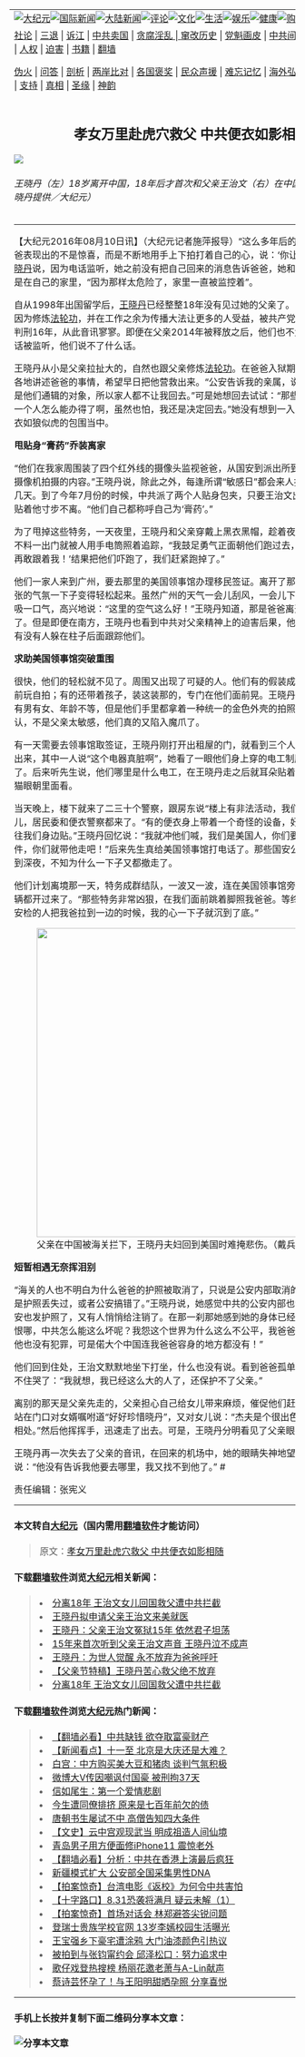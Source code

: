 <a name="1" id="1" target="_blank"></a><span id="1"></span>
<table border="0"><tr><td colspan="2" VALIGN=TOP><a href="https://github.com/asdfghy6/djy/blob/master/gb/nsc413.md#1"><img src="https://raw.githubusercontent.com/asdfghy6/1/master/t/djy/1.jpg" title="大纪元"></a><a href="https://github.com/asdfghy6/djy/blob/master/gb/n24hr.md#1"><img src="https://raw.githubusercontent.com/asdfghy6/1/master/t/djy/3.jpg" title="国际新闻"></a><a href="https://github.com/asdfghy6/djy/blob/master/gb/nsc413.md#1"><img src="https://raw.githubusercontent.com/asdfghy6/1/master/t/djy/4.jpg" title="大陆新闻"></a><a href="https://github.com/asdfghy6/djy/blob/master/gb/news392.md#1"><img src="https://raw.githubusercontent.com/asdfghy6/1/master/t/djy/5.jpg" title="评论"></a><a href="https://github.com/asdfghy6/djy/blob/master/gb/news2007.md#1"><img src="https://raw.githubusercontent.com/asdfghy6/1/master/t/djy/6.jpg" title="文化"></a><a href="https://github.com/asdfghy6/djy/blob/master/gb/news2008.md#1"><img src="https://raw.githubusercontent.com/asdfghy6/1/master/t/djy/7.jpg" title="生活"></a><a href="https://github.com/asdfghy6/djy/blob/master/gb/ncyule.md#1"><img src="https://raw.githubusercontent.com/asdfghy6/1/master/t/djy/8.jpg" title="娱乐"></a><a href="https://github.com/asdfghy6/djy/blob/master/gb/nsc1002.md#1"><img src="https://raw.githubusercontent.com/asdfghy6/1/master/t/djy/9.jpg" title="健康"><a href="https://www.youlucky.com"><img src="https://raw.githubusercontent.com/asdfghy6/1/master/t/djy/10.jpg" title="购物"></a><a href="https://www.supportepoch.org/donation?utm_medium=epochtimes&utm_source=referral&utm_campaign=donate_button_djyhomepage"><img src="https://raw.githubusercontent.com/asdfghy6/1/master/t/djy/12.jpg" title="捐款"></a></td></tr>
<tr><td colspan="2" VALIGN=TOP><a target="_blank" href="https://git.io/fjCRf">社论</a> | <a target="_blank" href="https://github.com/asdfghy6/djy/blob/master/gb/nf5657.md#1">三退</a> | <a target="_blank" href="https://github.com/asdfghy6/djy/blob/master/gb/nf6123.md#1">诉江</a> | <a target="_blank" href="https://github.com/asdfghy6/djy/blob/master/gb/nf1176117.md#1">中共卖国</a> | <a target="_blank" href="https://github.com/asdfghy6/djy/blob/master/gb/nf5773.md#1">贪腐淫乱 | <a target="_blank" href="https://github.com/asdfghy6/djy/blob/master/gb/nf1176115.md#1">窜改历史</a> | <a target="_blank" href="https://github.com/asdfghy6/djy/blob/master/gb/nf1176107.md#1">党魁画皮</a> | <a target="_blank" href="https://github.com/asdfghy6/djy/blob/master/gb/nf1320400.md#1">中共间谍</a> | <a target="_blank" href="https://github.com/asdfghy6/djy/blob/master/gb/nf1176114.md#1">破坏传统</a> | <a target="_blank" href="https://github.com/asdfghy6/djy/blob/master/gb/nf5287.md#1">恶贯满盈</a> | <a target="_blank" href="https://github.com/asdfghy6/djy/blob/master/gb/ncid278.md#1">人权</a> | <a target="_blank" href="https://github.com/asdfghy6/djy/blob/master/gb/nf1176111.md#1">迫害</a> | <a target="_blank" href="https://github.com/asdfghy6/djy/blob/master/gb/nf1235328.md#1">书籍</a> | <a target="_blank" href="https://github.com/asdfghy6/fq/blob/master/README.md?zsrh#1">翻墙</a></p><p><a target="_blank" href="https://github.com/asdfghy6/djy/blob/master/gb/nf5562.md#1">伪火</a> | <a target="_blank" href="https://github.com/asdfghy6/djy/blob/master/gb/nf4378.md#1">问答</a> | <a target="_blank" href="https://github.com/asdfghy6/djy/blob/master/gb/nf5792.md#1">剖析</a> | <a target="_blank" href="https://github.com/asdfghy6/djy/blob/master/gb/nf5735.md#1">两岸比对</a> | <a target="_blank" href="https://github.com/asdfghy6/djy/blob/master/gb/nf6119.md#1">各国褒奖</a> | <a target="_blank" href="https://github.com/asdfghy6/djy/blob/master/gb/nf6120.md#1">民众声援</a> | <a target="_blank" href="https://github.com/asdfghy6/djy/blob/master/gb/nf1188594.md#1">难忘记忆</a> | <a target="_blank" href="https://github.com/asdfghy6/djy/blob/master/gb/nf3180.md#1">海外弘传</a> | <a target="_blank" href="https://github.com/asdfghy6/djy/blob/master/gb/nf5410.md#1">万人上访</a> | <a target="_blank" href="https://github.com/asdfghy6/ntdtv/blob/master/gb/prog1530_1.md#1">和平抗议</a> | <a target="_blank" href="https://github.com/asdfghy6/djy/blob/master/gb/nf4386.md#1">支持</a> | <a target="_blank" href="https://github.com/asdfghy6/djy/blob/master/gb/nf4389.md#1">真相</a> | <a target="_blank" href="https://github.com/asdfghy6/djy/blob/master/gb/nf5790.md#1">圣缘</a> | <a target="_blank" href="https://github.com/asdfghy6/djy/blob/master/gb/nf4786.md#1">神韵</a></td></tr>
<tr><td VALIGN=TOP width="626"><h2 align=center>孝女万里赴虎穴救父 中共便衣如影相随</h2>
<img src="http://i.epochtimes.com/assets/uploads/2016/08/NY513-1-600x400.jpg" />
<h6>王晓丹（左）18岁离开中国，18年后才首次和父亲王治文（右）在中国短暂重逢。（王晓丹提供／大纪元）
</h6>
<hr>
<p>【大纪元2016年08月10日讯】（大纪元记者施萍报导）“这么多年后的第一次见面，爸爸表现出的不是惊喜，而是不断地用手上下拍打着自己的心，说：‘你让我太担心了！’”<a href="https://github.com/asdfghy6/djy/blob/master/gb/tag/%E7%8E%8B%E6%99%93%E4%B8%B9.md">王晓丹</a>说，因为电话监听，她之前没有把自己回来的消息告诉爸爸，她和父亲的见面地点不是在自己的家里，“因为那样太危险了，家里一直被监控着”。</p>
<p>自从1998年出国留学后，<a href="https://github.com/asdfghy6/djy/blob/master/gb/tag/%E7%8E%8B%E6%99%93%E4%B8%B9.md">王晓丹</a>已经整整18年没有见过她的父亲了。17年前，<a href="https://github.com/asdfghy6/djy/blob/master/gb/tag/%E7%8E%8B%E6%B2%BB%E6%96%87.md">王治文</a>因为修炼<a href="https://github.com/asdfghy6/djy/blob/master/gb/tag/%E6%B3%95%E8%BD%AE%E5%8A%9F.md">法轮功</a>，并在工作之余为传播大法让更多的人受益，被共产党当作“骨干”抓起来判刑16年，从此音讯寥寥。即便在父亲2014年被释放之后，他们也不太通电话，因为电话被监听，他们说不了什么话。</p>
<p>王晓丹从小是父亲拉扯大的，自然也跟父亲修炼<a href="https://github.com/asdfghy6/djy/blob/master/gb/tag/%E6%B3%95%E8%BD%AE%E5%8A%9F.md">法轮功</a>。在爸爸入狱期间，她一直在世界各地讲述爸爸的事情，希望早日把他营救出来。“公安告诉我的亲属，说我是‘反华势力’，是他们通辑的对象，所以家人都不让我回去。”可是她想回去试试：“那些移民手续我爸爸一个人怎么能办得了啊，虽然也怕，我还是决定回去。”她没有想到一入国门就陷入中共便衣如狼似虎的包围当中。</p>
<p><strong>甩贴身“膏药”乔装离家</strong></p>
<p>“他们在我家周围装了四个红外线的摄像头监视爸爸，从国安到派出所到小区物业随时看摄像机拍摄的内容。”王晓丹说，除此之外，每逢所谓“敏感日”都会来人找<a href="https://github.com/asdfghy6/djy/blob/master/gb/tag/%E7%8E%8B%E6%B2%BB%E6%96%87.md">王治文</a>，盯着他几天。到了今年7月份的时候，中共派了两个人贴身包夹，只要王治文出门，两个人就紧贴着他寸步不离。“他们自己都称呼自己为‘膏药’。”</p>
<p>为了甩掉这些特务，一天夜里，王晓丹和父亲穿戴上黑衣黑帽，趁着夜色离开住的地方。不料一出门就被人用手电筒照着追踪，“我鼓足勇气正面朝他们跑过去，冲他们大喊：‘谁再敢跟着我！’结果把他们吓跑了，我们赶紧跑掉了。”</p>
<p>他们一家人来到广州，要去那里的美国领事馆办理移民签证。离开了那些监视的眼睛，紧张的气氛一下子变得轻松起来。虽然广州的天气一会儿刮风，一会儿下雨，王治文还是深吸一口气，高兴地说：“这里的空气这么好！”王晓丹知道，那是爸爸离开北京感到放松了。但是即便在南方，王晓丹也看到中共对父亲精神上的迫害后果，他经常左右观看，看有没有人躲在柱子后面跟踪他们。</p>
<p><strong>求助美国领事馆突破重围</strong></p>
<p>很快，他们的轻松就不见了。周围又出现了可疑的人。他们有的假装成情侣，在王治文面前玩自拍；有的还带着孩子，装这装那的，专门在他们面前晃。王晓丹发现，这些人虽然有男有女、年龄不等，但是他们手里都拿着一种统一的金色外壳的拍照手机，她终于承认，不是父亲太敏感，他们真的又陷入魔爪了。</p>
<p>有一天需要去领事馆取签证，王晓丹刚打开出租屋的门，就看到三个人站在门外。一见她出来，其中一人说“这个电器真脏啊”，她看了一眼他们身上穿的电工制服，没想什么就走了。后来听先生说，他们哪里是什么电工，在王晓丹走之后就耳朵贴着他们的房门，又从猫眼朝里面看。</p>
<p>当天晚上，楼下就来了二三十个警察，跟房东说“楼上有非法活动，我们要检查”。一会儿，居民委和便衣警察都来了。“有的便衣身上带着一个奇怪的设备，好像是录音的，直往我们身边贴。”王晓丹回忆说：“我就冲他们喊，我们是美国人，你们要想搞成外交事件，你们就带他走吧！”后来先生真给美国领事馆打电话了。那些国安公安的人一直纠缠到深夜，不知为什么一下子又都撤走了。</p>
<p>他们计划离境那一天，特务成群结队，一波又一波，连在美国领事馆旁边转悠的不挂牌车辆都开过来了。“那些特务非常凶狠，在我们面前跳着脚照我爸爸。等终于走到了关口，安检的人把我爸拉到一边的时候，我的心一下子就沉到了底。”</p>
<figure id="attachment_8185666" style="width: 545px" class="wp-caption aligncenter"><a href="http://i.epochtimes.com/assets/uploads/2016/08/1608091149021973.jpg"><img class="wp-image-8185666" src="http://i.epochtimes.com/assets/uploads/2016/08/1608091149021973-600x400.jpg" alt="" width="545" b="363" /></a><figcaption class="wp-caption-text">父亲在中国被海关拦下，王晓丹夫妇回到美国时难掩悲伤。（戴兵／大纪元）</figcaption></figure>
<p><strong>短暂相遇无奈挥泪别</strong></p>
<p>“海关的人也不明白为什么爸爸的护照被取消了，只说是公安内部取消的，还问我们是不是护照丢失过，或者公安搞错了。”王晓丹说，她感觉中共的公安内部也没有通气，本来公安也发护照了，又有人悄悄给注销了。在那一刹那她感到她的身体已经承受不了了：“我恨哪，中共怎么能这么坏呢？我怨这个世界为什么这么不公平，我爸爸什么坏事也没干，他也没有犯罪，可是偌大个中国连我爸爸容身的地方都没有！”</p>
<p>他们回到住处，王治文默默地坐下打坐，什么也没有说。看到爸爸孤单的背影，王晓丹忍不住哭了：“我就想，我已经这么大的人了，还保护不了父亲。”</p>
<p>离别的那天是父亲先走的，父亲担心自己给女儿带来麻烦，催促他们赶快回美国。王治文站在门口对女婿嘱咐道“好好珍惜晓丹”，又对女儿说：“杰夫是个很出色的人，你们好好相处。”然后他挥挥手，迅速走了出去。可是，王晓丹分明看见了父亲眼中的泪水。</p>
<p>王晓丹再一次失去了父亲的音讯，在回来的机场中，她的眼睛失神地望着远方，小声说：“他没有告诉我他要去哪里，我又找不到他了。” #</p>
<p>责任编辑：张宪义</p>
<hr>

#### 本文转自<a href="http://www.epochtimes.com">大纪元</a>（国内需用<a href="https://git.io/JesJV">翻墙软件</a>才能访问）
> 原文：<a href="http://www.epochtimes.com/gb/16/8/9/n8185646.htm">孝女万里赴虎穴救父 中共便衣如影相随</a>
#### 下载<a href="https://git.io/JesJV">翻墙软件</a>浏览<a href="http://www.epochtimes.com">大纪元</a>相关新闻：
> <li><a href="http://www.epochtimes.com/gb/16/8/9/n8185596.htm">分离18年 王治文女儿回国救父遭中共拦截</a></li>
> <li><a href="http://www.epochtimes.com/gb/14/11/11/n4292904.htm">王晓丹拟申请父亲王治文来美就医</a></li>
> <li><a href="http://www.epochtimes.com/gb/14/10/24/n4280150.htm">王晓丹：父亲王治文冤狱15年 依然君子坦荡</a></li>
> <li><a href="http://www.epochtimes.com/gb/14/10/20/n4276014.htm">15年来首次听到父亲王治文声音 王晓丹泣不成声</a></li>
> <li><a href="http://www.epochtimes.com/gb/7/9/13/n1832653.htm">王晓丹：为世人觉醒 永不放弃为爸爸呼吁</a></li>
> <li><a href="http://www.epochtimes.com/gb/7/6/16/n1745623.htm">【父亲节特稿】王晓丹苦心救父绝不放弃</a></li>
> <li><a href="https://github.com/asdfghy6/djy/blob/master/gb/16/8/9/n8185596.md">分离18年 王治文女儿回国救父遭中共拦截</a></li>

#### 下载<a href="https://git.io/JesJV">翻墙软件</a>浏览<a href="http://www.epochtimes.com">大纪元</a>热门新闻：
> <li><a href="http://www.epochtimes.com/gb/19/9/25/n11546931.htm">【翻墙必看】中共缺钱 欲夺取富豪财产</a></li>
> <li><a href="http://www.epochtimes.com/gb/19/9/26/n11548856.htm">【新闻看点】十一至 北京是大庆还是大难？</a></li>
> <li><a href="http://www.epochtimes.com/gb/19/9/26/n11548713.htm">白宫：中方购买美大豆和猪肉 谈判气氛积极</a></li>
> <li><a href="http://www.epochtimes.com/gb/19/9/26/n11548966.htm">微博大V传因嘲讽付国豪 被刑拘37天</a></li>
> <li><a href="http://www.epochtimes.com/gb/12/4/16/n3566971.htm">信如尾生：第一个爱情悲剧</a></li>
> <li><a href="http://www.epochtimes.com/gb/15/9/3/n4519621.htm">今生遭同僚排挤 原来是七百年前欠的债</a></li>
> <li><a href="http://www.epochtimes.com/gb/19/9/20/n11534314.htm">唐朝书生屡试不中 高僧告知四大条件</a></li>
> <li><a href="http://www.epochtimes.com/gb/16/7/1/n8056353.htm">【文史】云中宫观现武当 明成祖造人间仙境</a></li>
> <li><a href="http://www.epochtimes.com/gb/19/9/25/n11546708.htm">青岛男子用方便面修iPhone11 震惊老外</a></li>
> <li><a href="http://www.epochtimes.com/gb/19/9/25/n11545125.htm">【翻墙必看】分析：中共在香港上演最后疯狂</a></li>
> <li><a href="http://www.epochtimes.com/gb/19/9/25/n11546501.htm">新疆模式扩大 公安部全国采集男性DNA</a></li>
> <li><a href="http://www.epochtimes.com/gb/19/9/24/n11542455.htm">【拍案惊奇】台湾电影《返校》为何令中共害怕</a></li>
> <li><a href="http://www.epochtimes.com/gb/19/9/25/n11545826.htm">【十字路口】8.31恐袭将满月 疑云未解（1）</a></li>
> <li><a href="http://www.epochtimes.com/gb/19/9/27/n11549383.htm">【拍案惊奇】首场对话会 林郑避答尖锐问题</a></li>
> <li><a href="http://www.epochtimes.com/gb/19/9/24/n11544222.htm">登瑞士贵族学校官网 13岁李嫣校园生活曝光</a></li>
> <li><a href="http://www.epochtimes.com/gb/19/9/24/n11544375.htm">王宝强乡下豪宅遭涂鸦 大门油漆颜色引热议</a></li>
> <li><a href="http://www.epochtimes.com/gb/19/9/25/n11545153.htm">被拍到与张钧甯约会 邱泽松口：努力追求中</a></li>
> <li><a href="http://www.epochtimes.com/gb/19/9/25/n11545320.htm">歌仔戏登热搜榜 杨丽花邀老萧与A-Lin献声</a></li>
> <li><a href="http://www.epochtimes.com/gb/19/9/26/n11547898.htm">蔡诗芸怀孕了！与王阳明甜晒孕照 分享喜悦</a></li>
<hr>

#### 手机上长按并复制下面二维码分享本文章：<br><br><img src="http://www.hehaibao.com/qr/index.php?m=1&e=L&p=10&t=&d=https://github.com/asdfghy6/djy/blob/master/gb/16/8/9/n8185646.md%231" title="分享本文章"></td><td VALIGN=TOP><a href="https://github.com/asdfghy6/djy/blob/master/gb/16/1/21/n4622075.md?dfh#1" target="_blank"><img src="https://raw.githubusercontent.com/asdfghy6/djy/master/gb/300/wei-f1.jpg" title="中共的伪火骗局"  alt="中共的伪火骗局"></a><br><a href="https://github.com/asdfghy6/yh/blob/master/README.md?dfh#1" target="_blank"><img src="https://raw.githubusercontent.com/asdfghy6/djy/master/gb/300/yong-h.jpg" title="永恒的见证"  alt="永恒的见证"></a><br><a href="https://github.com/asdfghy6/djy/blob/master/gb/13/9/29/n3974789.md?dfh#1" target="_blank"><img src="https://raw.githubusercontent.com/asdfghy6/djy/master/gb/300/shang-lnz.jpg" title="善良女子被中共投男牢"  alt="善良女子被中共投男牢"></a><br><a href="https://github.com/asdfghy6/djy/blob/master/gb/16/3/16/n4663449.md?dfh#1" target="_blank"><img src="https://raw.githubusercontent.com/asdfghy6/djy/master/gb/300/huo-z3.jpg" title="警卫目击活摘器官"  alt="警卫目击活摘器官"></a><br><a href="https://github.com/asdfghy6/djy/blob/master/gb/16/8/7/n8177641.md?dfh#1" target="_blank"><img src="https://raw.githubusercontent.com/asdfghy6/djy/master/gb/300/huo-z4.jpg" title="证人描述活摘恐怖"  alt="证人描述活摘恐怖"></a><br><a href="https://github.com/asdfghy6/djy/blob/master/gb/10/4/19/n2881569.md?dfh#1" target="_blank"><img src="https://raw.githubusercontent.com/asdfghy6/djy/master/gb/300/huo-z1.jpg" title="揭开活摘器官黑幕"  alt="揭开活摘器官黑幕"></a><br><a href="https://github.com/asdfghy6/djy/blob/master/gb/10/11/7/n3077476.md?dfh#1" target="_blank"><img src="https://raw.githubusercontent.com/asdfghy6/djy/master/gb/300/ma-ks.jpg" title="马克思的成魔之路"  alt="马克思的成魔之路"></a><br><a href="https://github.com/asdfghy6/djy/blob/master/gb/14/6/9/n4173977.md?dfh#1" target="_blank"><img src="https://raw.githubusercontent.com/asdfghy6/djy/master/gb/300/chang-zs.jpg" title="藏字石 蕴天机"  alt="藏字石 蕴天机"></a><br><a href="https://github.com/asdfghy6/djy/blob/master/gb/18/5/10/n10381511.md?dfh#1" target="_blank"><img src="https://raw.githubusercontent.com/asdfghy6/djy/master/gb/300/st1.jpg" title="关注3亿人三退"  alt="关注3亿人三退"></a><br><a href="https://github.com/asdfghy6/djy/blob/master/gb/18/3/21/n10237682.md?dfh#1" target="_blank"><img src="https://raw.githubusercontent.com/asdfghy6/djy/master/gb/300/jie-t.jpg" title="解体中共复兴中华"  alt="解体中共复兴中华"></a><br><a href="https://github.com/asdfghy6/djy/blob/master/gb/9/2/9/n2422991.md?dfh#1" target="_blank"><img src="https://raw.githubusercontent.com/asdfghy6/djy/master/gb/300/gao-zs.jpg" title="中共迫害良心律师"  alt="中共迫害良心律师"></a><br><a href="https://github.com/asdfghy6/djy/blob/master/gb/18/12/9/n10900044.md?dfh#1" target="_blank"><img src="https://raw.githubusercontent.com/asdfghy6/djy/master/gb/300/sj1.jpg" title="303万人举报江泽民"  alt="303万人举报江泽民"></a><br><a href="https://github.com/asdfghy6/djy/blob/master/gb/18/8/28/n10672014.md?dfh#1" target="_blank"><img src="https://raw.githubusercontent.com/asdfghy6/djy/master/gb/300/sj2.jpg" title="这些官员为何起诉江泽民"  alt="这些官员为何起诉江泽民"></a><br><a href="https://github.com/asdfghy6/djy/blob/master/gb/8/12/18/n2367165.md?dfh#1" target="_blank"><img src="https://raw.githubusercontent.com/asdfghy6/djy/master/gb/300/liangan.jpg" title="海峡两岸的强烈对比"  alt="海峡两岸的强烈对比"></a><br><a href="https://github.com/asdfghy6/djy/blob/master/gb/15/5/5/n4427238.md?dfh#1" target="_blank"><img src="https://raw.githubusercontent.com/asdfghy6/djy/master/gb/300/jia-ndzl.jpg" title="加拿大总理的贺信"  alt="加拿大总理的贺信"></a><br><a href="https://github.com/asdfghy6/djy/blob/master/gb/11/6/17/n3289382.md?dfh#1" target="_blank"><img src="https://raw.githubusercontent.com/asdfghy6/djy/master/gb/300/xiao-wd.jpg" title="探寻真相兼听则明"  alt="探寻真相兼听则明"></a><br><a href="https://github.com/asdfghy6/djy/blob/master/gb/18/10/27/n10812623.md?dfh#1" target="_blank"><img src="https://raw.githubusercontent.com/asdfghy6/djy/master/gb/300/yindu.jpg" title="印度媒体报道东方"  alt="印度媒体报道东方"></a><br><a href="https://github.com/asdfghy6/djy/blob/master/gb/18/6/9/n10469652.md?dfh#1" target="_blank"><img src="https://raw.githubusercontent.com/asdfghy6/djy/master/gb/300/xie-j.jpg" title="不一样的海外校园"  alt="不一样的海外校园"></a><br><a href="https://github.com/asdfghy6/djy/blob/master/gb/7/4/5/n1669415.md?dfh#1" target="_blank"><img src="https://raw.githubusercontent.com/asdfghy6/djy/master/gb/300/li-up.jpg" title="从大师到徒弟的传奇"  alt="从大师到徒弟的传奇"></a><br><a href="https://github.com/asdfghy6/djy/blob/master/gb/17/5/26/n9191512.md?dfh#1" target="_blank"><img src="https://raw.githubusercontent.com/asdfghy6/djy/master/gb/300/zfl2.jpg" title="亿万人与东方一本奇书"  alt="亿万人与东方一本奇书"></a><br><a href="https://github.com/asdfghy6/djy/blob/master/gb/13/11/27/n4020290.md?dfh#1" target="_blank"><img src="https://raw.githubusercontent.com/asdfghy6/djy/master/gb/300/zhen-h.jpg" title="大陆见不到的震撼场面"  alt="大陆见不到的震撼场面"></a><br><a href="https://github.com/asdfghy6/djy/blob/master/gb/15/7/17/n4482910.md?dfh#1" target="_blank"><img src="https://raw.githubusercontent.com/asdfghy6/djy/master/gb/300/dalu-sk.jpg" title="人心向善 大陆当初盛况"  alt="人心向善 大陆当初盛况"></a><br><a href="https://github.com/asdfghy6/djy/blob/master/gb/9/10/15/n2689419.md?dfh#1" target="_blank"><img src="https://raw.githubusercontent.com/asdfghy6/djy/master/gb/300/zfl1.jpg" title="追寻真理 这书讲什么"  alt="追寻真理 这书讲什么"></a><br><a href="https://github.com/asdfghy6/fq/blob/master/README.md?dfh#1" target="_blank"><img src="https://raw.githubusercontent.com/asdfghy6/djy/master/gb/300/fq1.jpg" title="下载免费翻墙软件"  alt="下载免费翻墙软件"></a><br></td></tr></table>
